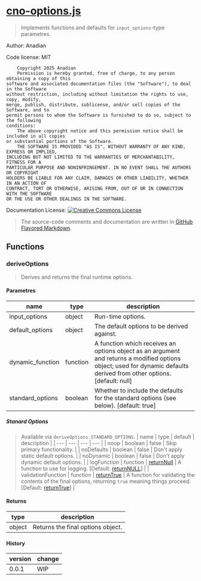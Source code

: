 
# [cno-options.js](src/cno-options.js)
> Implements functions and defaults for `input_options`-type parametres.

Author: Anadian

Code license: MIT
```
	Copyright 2025 Anadian
	Permission is hereby granted, free of charge, to any person obtaining a copy of this 
software and associated documentation files (the "Software"), to deal in the Software 
without restriction, including without limitation the rights to use, copy, modify, 
merge, publish, distribute, sublicense, and/or sell copies of the Software, and to 
permit persons to whom the Software is furnished to do so, subject to the following 
conditions:
	The above copyright notice and this permission notice shall be included in all copies 
or substantial portions of the Software.
	THE SOFTWARE IS PROVIDED "AS IS", WITHOUT WARRANTY OF ANY KIND, EXPRESS OR IMPLIED, 
INCLUDING BUT NOT LIMITED TO THE WARRANTIES OF MERCHANTABILITY, FITNESS FOR A 
PARTICULAR PURPOSE AND NONINFRINGEMENT. IN NO EVENT SHALL THE AUTHORS OR COPYRIGHT 
HOLDERS BE LIABLE FOR ANY CLAIM, DAMAGES OR OTHER LIABILITY, WHETHER IN AN ACTION OF 
CONTRACT, TORT OR OTHERWISE, ARISING FROM, OUT OF OR IN CONNECTION WITH THE SOFTWARE 
OR THE USE OR OTHER DEALINGS IN THE SOFTWARE.
```
Documentation License: [![Creative Commons License](https://i.creativecommons.org/l/by-sa/4.0/88x31.png)](http://creativecommons.org/licenses/by-sa/4.0/)
> The source-code comments and documentation are written in [GitHub Flavored Markdown](https://github.github.com/gfm/).


## Functions

### deriveOptions
> Derives and returns the final runtime options.

#### Parametres
| name | type | description |
| --- | --- | --- |
| input_options | object | Run-time options.  |
| default_options | object | The default options to be derived against.  |
| dynamic_function | function | A function which receives an options object as an argument and returns a modified options object; used for dynamic defaults derived from other options. \[default: null\] |
| standard_options | boolean | Whether to include the defaults for the standard options \(see below\). \[default: true\] |

##### Stanard Options
> Available via `deriveOptions.STANDARD_OPTIONS`.
| name | type | default | description |
| --- | --- | --- | --- |
| noop | boolean | false | Skip primary functionality. |
| noDefaults | boolean | false | Don't apply static default options. |
| noDynamic | boolean | false | Don't apply dynamic default options. |
| logFunction | function | [returnNull](#returnNull) | A function to use for logging. \[Default: [returnNULL](#returnNull)\] |
| validationFunction | function | [returnTrue](#returnTrue) | A function for validating the contents of the final options, returning `true` meaning things proceed. \[Default: [returnTrue](#returnTrue)\] |

#### Returns
| type | description |
| --- | --- |
| object | Returns the final options object. |

#### History
| version | change |
| --- | --- |
| 0.0.1 | WIP |

